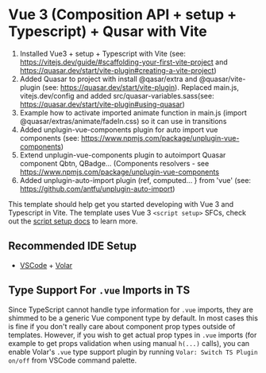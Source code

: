 # Vue 3 (Composition API + setup + Typescript) + Qusar with Vite
1) Installed Vue3 + setup + Typescript with Vite (see: https://vitejs.dev/guide/#scaffolding-your-first-vite-project and https://quasar.dev/start/vite-plugin#creating-a-vite-project)
2) Added Quasar to project with install @qasar/extra and @quasar/vite-plugin (see: https://quasar.dev/start/vite-plugin). Replaced main.js, vitejs.dev/config  and added src/quasar-variables.sass(see: https://quasar.dev/start/vite-plugin#using-quasar)
3) Example how to activate imported animate function in main.js (import @quasar/extras/animate/fadeIn.css) so it can use in transitions
5) Added unplugin-vue-components plugin for auto import vue components (see: https://www.npmjs.com/package/unplugin-vue-components)
6) Extend unplugin-vue-components plugin to autoimport Quasar component Qbtn, QBadge... (Components resolvers - see https://www.npmjs.com/package/unplugin-vue-components
7) Added unplugin-auto-import plugin (ref, computed... } from 'vue' (see: https://github.com/antfu/unplugin-auto-import)


This template should help get you started developing with Vue 3 and Typescript in Vite. The template uses Vue 3 `<script setup>` SFCs, check out the [script setup docs](https://v3.vuejs.org/api/sfc-script-setup.html#sfc-script-setup) to learn more.

## Recommended IDE Setup

- [VSCode](https://code.visualstudio.com/) + [Volar](https://marketplace.visualstudio.com/items?itemName=johnsoncodehk.volar)

## Type Support For `.vue` Imports in TS

Since TypeScript cannot handle type information for `.vue` imports, they are shimmed to be a generic Vue component type by default. In most cases this is fine if you don't really care about component prop types outside of templates. However, if you wish to get actual prop types in `.vue` imports (for example to get props validation when using manual `h(...)` calls), you can enable Volar's `.vue` type support plugin by running `Volar: Switch TS Plugin on/off` from VSCode command palette.
